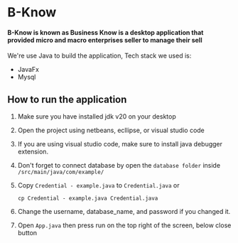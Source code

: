 # B-Know
#### B-Know is known as Business Know is a desktop application that provided micro and macro enterprises seller to manage their sell

We're use Java to build the application, Tech stack we used is:
- JavaFx
- Mysql

## How to run the application
1. Make sure you have installed jdk v20 on your desktop
2. Open the project using netbeans, ecllipse, or visual studio code
3. If you are using visual studio code, make sure to install java debugger extension.
4. Don't forget to connect database by open the `database folder` inside `/src/main/java/com/example/`
5. Copy `Credential - example.java` to `Credential.java` or
   
   ```cli
   cp Credential - example.java Credential.java
   ```
6. Change the username, database_name, and password if you changed it.
7. Open `App.java` then press run on the top right of the screen, below close button
